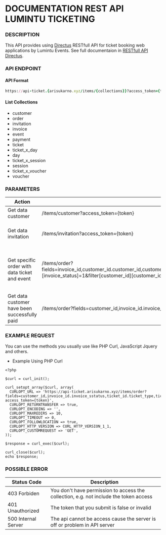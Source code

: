 ﻿# DOCUMENTATION REST API LUMINTU TICKETING 

### DESCRIPTION
This API provides using [Directus](https://directus.io/) RESTfull API for ticket booking web applications by Lumintu Events. See full documentaion in [RESTfull API Directus](https://docs.directus.io/reference/introduction/).

### API ENDPOINT 
#### API Format
```ruby
https://api-ticket.{arisukarno.xyz/items/{collections}}?access_token={token}
```
#### List Collections
* customer
* order
* invitation 
* invoice 
* event
* payment
* ticket 
* ticket_x_day
* day 
* ticket_x_session
* session
* ticket_x_voucher
* voucher 

### PARAMETERS
|Action     | Url   | Method | Return | Example     | Data Payload | 
|-----------|-------|--------|--------|-------------|--------------|
|Get data customer | /items/customer?access_token={token} | `GET` | Data Customer | https://api-ticket.arisukarno.xyz/items/customer?access_token={token} | `"name"`, `"email"`, `"phone"`, `"date"`, `"status"`, `"code"` |
|Get data invitation | /items/invitation?access_token={token} | `GET` | Data Customer Invitation | https://api-ticket.arisukarno.xyz/items/invitation | `"customer_id"`, `"invitation_status"`, `"customer_invitation_id"`, , `"invitation_date"` |
|Get specific order with data ticket and event | /items/order?fields=invoice_id,customer_id.customer_id,customer_id.customer_name,customer_id.customer_email,ticket_id.ticket_type,ticket_id.ticket_x_day.day_id.day_date,ticket_id.event_id.event_name,ticket_id.event_id.event_address&filter[invoice_id][invoice_status]=1&filter[customer_id][customer_id]={customer_id}?access_token={token} | `GET` | Data Customer Order with ticket and event | https://api-ticket.arisukarno.xyz/items/order?fields=invoice_id,customer_id.customer_id,customer_id.customer_name,customer_id.customer_email,ticket_id.ticket_type,ticket_id.ticket_x_day.day_id.day_date,ticket_id.event_id.event_name,ticket_id.event_id.event_address&filter[invoice_id][invoice_status]=1&filter[customer_id][customer_id]=178?access_token={token} | `"customer_id"`, `"customer_name"`, `"customer_name"`, , `"ticket_type"`, `"day_date"`, `"event_name"`, `"event_address"` |
|Get data customer have been successfully paid  | /items/order?fields=customer_id,invoice_id.invoice_status,ticket_id.ticket_type,ticket_id.ticket_x_session.session_id&filter[invoice_id][invoice_status]={invoice_status}?access_token={token} | `GET` | Data Customer Success Paid | https://api-ticket.arisukarno.xyz/items/order?fields=customer_id,invoice_id.invoice_status,ticket_id.ticket_type,ticket_id.ticket_x_session.session_id&filter[invoice_id][invoice_status]=1?access_token={token} | `"customer_id"`, `"invoice_status"`, `"ticket_type"`, , `"session_id"` |

### EXAMPLE REQUEST 
You can use the methods you usually use like PHP Curl, JavaScript Jquery and others.
* Example Using PHP Curl 
```
<?php

$curl = curl_init();

curl_setopt_array($curl, array(
  CURLOPT_URL => 'https://api-ticket.arisukarno.xyz/items/order?fields=customer_id,invoice_id.invoice_sstatus,ticket_id.ticket_type,ticket_id.ticket_x_session.session_id&filter%5Binvoice_id%5D%5Binvoice_status%5D=1?access_token={token}',
  CURLOPT_RETURNTRANSFER => true,
  CURLOPT_ENCODING => '',
  CURLOPT_MAXREDIRS => 10,
  CURLOPT_TIMEOUT => 0,
  CURLOPT_FOLLOWLOCATION => true,
  CURLOPT_HTTP_VERSION => CURL_HTTP_VERSION_1_1,
  CURLOPT_CUSTOMREQUEST => 'GET',
));

$response = curl_exec($curl);

curl_close($curl);
echo $response;
``` 

### POSSIBLE ERROR 
|Status Code | Description | 
|------------|-------------|
|403 Forbiden | You don't have permission to access the collection, e.g. not include the token access | 
|401 Unauthorized | The token that you submit is false or invalid | 
|500 Internal Server | The api cannot be access cause the server is off or problem in API server |
